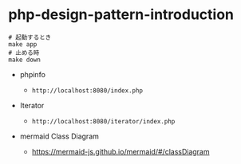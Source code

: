 # php-design-pattern-introduction

```
# 起動するとき
make app
# 止める時
make down 
```

- phpinfo
    - `http://localhost:8080/index.php`
- Iterator
    - `http://localhost:8080/iterator/index.php`
  
- mermaid Class Diagram
  - https://mermaid-js.github.io/mermaid/#/classDiagram
